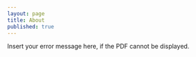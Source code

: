 ```yaml
---
layout: page
title: About
published: true
---
```


<div id="pdf">
  <object width="600" height="1000" type="application/pdf" data="../../data/resume.pdf?#zoom=85&scrollbar=0&toolbar=0&navpanes=0" id="pdf_content">
    <p>Insert your error message here, if the PDF cannot be displayed.</p>
  </object>
</div>
